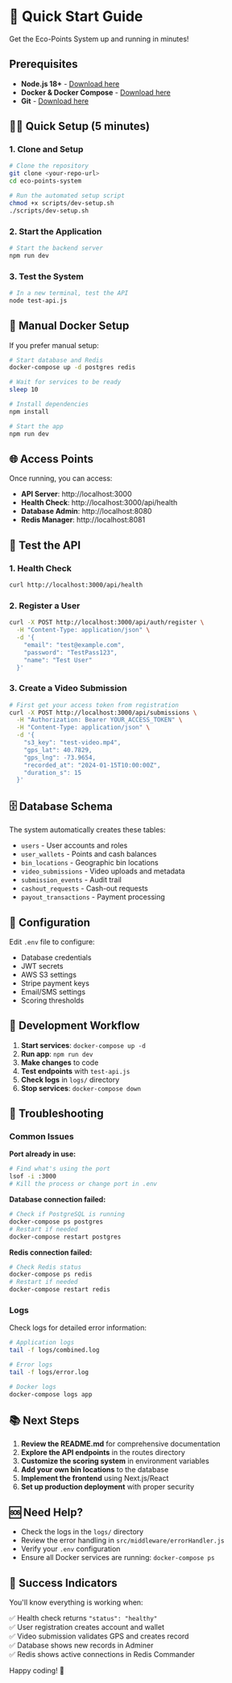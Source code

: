# 🚀 Quick Start Guide

Get the Eco-Points System up and running in minutes!

## Prerequisites

- **Node.js 18+** - [Download here](https://nodejs.org/)
- **Docker & Docker Compose** - [Download here](https://docs.docker.com/get-docker/)
- **Git** - [Download here](https://git-scm.com/)

## 🏃‍♂️ Quick Setup (5 minutes)

### 1. Clone and Setup
```bash
# Clone the repository
git clone <your-repo-url>
cd eco-points-system

# Run the automated setup script
chmod +x scripts/dev-setup.sh
./scripts/dev-setup.sh
```

### 2. Start the Application
```bash
# Start the backend server
npm run dev
```

### 3. Test the System
```bash
# In a new terminal, test the API
node test-api.js
```

## 🐳 Manual Docker Setup

If you prefer manual setup:

```bash
# Start database and Redis
docker-compose up -d postgres redis

# Wait for services to be ready
sleep 10

# Install dependencies
npm install

# Start the app
npm run dev
```

## 🌐 Access Points

Once running, you can access:

- **API Server**: http://localhost:3000
- **Health Check**: http://localhost:3000/api/health
- **Database Admin**: http://localhost:8080
- **Redis Manager**: http://localhost:8081

## 📱 Test the API

### 1. Health Check
```bash
curl http://localhost:3000/api/health
```

### 2. Register a User
```bash
curl -X POST http://localhost:3000/api/auth/register \
  -H "Content-Type: application/json" \
  -d '{
    "email": "test@example.com",
    "password": "TestPass123",
    "name": "Test User"
  }'
```

### 3. Create a Video Submission
```bash
# First get your access token from registration
curl -X POST http://localhost:3000/api/submissions \
  -H "Authorization: Bearer YOUR_ACCESS_TOKEN" \
  -H "Content-Type: application/json" \
  -d '{
    "s3_key": "test-video.mp4",
    "gps_lat": 40.7829,
    "gps_lng": -73.9654,
    "recorded_at": "2024-01-15T10:00:00Z",
    "duration_s": 15
  }'
```

## 🗄️ Database Schema

The system automatically creates these tables:

- `users` - User accounts and roles
- `user_wallets` - Points and cash balances  
- `bin_locations` - Geographic bin locations
- `video_submissions` - Video uploads and metadata
- `submission_events` - Audit trail
- `cashout_requests` - Cash-out requests
- `payout_transactions` - Payment processing

## 🔧 Configuration

Edit `.env` file to configure:

- Database credentials
- JWT secrets
- AWS S3 settings
- Stripe payment keys
- Email/SMS settings
- Scoring thresholds

## 🧪 Development Workflow

1. **Start services**: `docker-compose up -d`
2. **Run app**: `npm run dev`
3. **Make changes** to code
4. **Test endpoints** with `test-api.js`
5. **Check logs** in `logs/` directory
6. **Stop services**: `docker-compose down`

## 🐛 Troubleshooting

### Common Issues

**Port already in use:**
```bash
# Find what's using the port
lsof -i :3000
# Kill the process or change port in .env
```

**Database connection failed:**
```bash
# Check if PostgreSQL is running
docker-compose ps postgres
# Restart if needed
docker-compose restart postgres
```

**Redis connection failed:**
```bash
# Check Redis status
docker-compose ps redis
# Restart if needed
docker-compose restart redis
```

### Logs

Check logs for detailed error information:
```bash
# Application logs
tail -f logs/combined.log

# Error logs
tail -f logs/error.log

# Docker logs
docker-compose logs app
```

## 📚 Next Steps

1. **Review the README.md** for comprehensive documentation
2. **Explore the API endpoints** in the routes directory
3. **Customize the scoring system** in environment variables
4. **Add your own bin locations** to the database
5. **Implement the frontend** using Next.js/React
6. **Set up production deployment** with proper security

## 🆘 Need Help?

- Check the logs in the `logs/` directory
- Review the error handling in `src/middleware/errorHandler.js`
- Verify your `.env` configuration
- Ensure all Docker services are running: `docker-compose ps`

## 🎯 Success Indicators

You'll know everything is working when:

✅ Health check returns `"status": "healthy"`  
✅ User registration creates account and wallet  
✅ Video submission validates GPS and creates record  
✅ Database shows new records in Adminer  
✅ Redis shows active connections in Redis Commander  

Happy coding! 🚀